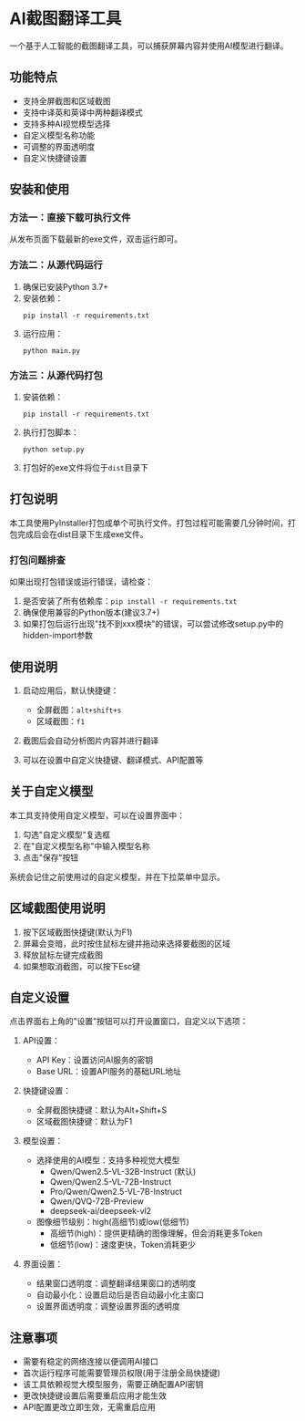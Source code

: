 # AI截图翻译工具

一个基于人工智能的截图翻译工具，可以捕获屏幕内容并使用AI模型进行翻译。

## 功能特点

- 支持全屏截图和区域截图
- 支持中译英和英译中两种翻译模式
- 支持多种AI视觉模型选择
- 自定义模型名称功能
- 可调整的界面透明度
- 自定义快捷键设置

## 安装和使用

### 方法一：直接下载可执行文件

从发布页面下载最新的exe文件，双击运行即可。

### 方法二：从源代码运行

1. 确保已安装Python 3.7+
2. 安装依赖：
   ```
   pip install -r requirements.txt
   ```
3. 运行应用：
   ```
   python main.py
   ```

### 方法三：从源代码打包

1. 安装依赖：
   ```
   pip install -r requirements.txt
   ```
2. 执行打包脚本：
   ```
   python setup.py
   ```
3. 打包好的exe文件将位于`dist`目录下

## 打包说明

本工具使用PyInstaller打包成单个可执行文件。打包过程可能需要几分钟时间，打包完成后会在dist目录下生成exe文件。

### 打包问题排查

如果出现打包错误或运行错误，请检查：

1. 是否安装了所有依赖库：`pip install -r requirements.txt`
2. 确保使用兼容的Python版本(建议3.7+)
3. 如果打包后运行出现"找不到xxx模块"的错误，可以尝试修改setup.py中的hidden-import参数

## 使用说明

1. 启动应用后，默认快捷键：
   - 全屏截图：`alt+shift+s`
   - 区域截图：`f1`

2. 截图后会自动分析图片内容并进行翻译
3. 可以在设置中自定义快捷键、翻译模式、API配置等

## 关于自定义模型

本工具支持使用自定义模型，可以在设置界面中：

1. 勾选"自定义模型"复选框
2. 在"自定义模型名称"中输入模型名称
3. 点击"保存"按钮

系统会记住之前使用过的自定义模型，并在下拉菜单中显示。

## 区域截图使用说明

1. 按下区域截图快捷键(默认为F1)
2. 屏幕会变暗，此时按住鼠标左键并拖动来选择要截图的区域
3. 释放鼠标左键完成截图
4. 如果想取消截图，可以按下Esc键

## 自定义设置

点击界面右上角的"设置"按钮可以打开设置窗口，自定义以下选项：

1. API设置：
   - API Key：设置访问AI服务的密钥
   - Base URL：设置API服务的基础URL地址

2. 快捷键设置：
   - 全屏截图快捷键：默认为Alt+Shift+S
   - 区域截图快捷键：默认为F1

3. 模型设置：
   - 选择使用的AI模型：支持多种视觉大模型
     - Qwen/Qwen2.5-VL-32B-Instruct (默认)
     - Qwen/Qwen2.5-VL-72B-Instruct
     - Pro/Qwen/Qwen2.5-VL-7B-Instruct
     - Qwen/QVQ-72B-Preview
     - deepseek-ai/deepseek-vl2
   - 图像细节级别：high(高细节)或low(低细节)
     - 高细节(high)：提供更精确的图像理解，但会消耗更多Token
     - 低细节(low)：速度更快，Token消耗更少

4. 界面设置：
   - 结果窗口透明度：调整翻译结果窗口的透明度
   - 自动最小化：设置启动后是否自动最小化主窗口
   - 设置界面透明度：调整设置界面的透明度

## 注意事项

- 需要有稳定的网络连接以便调用AI接口
- 首次运行程序可能需要管理员权限(用于注册全局快捷键)
- 该工具依赖视觉大模型服务，需要正确配置API密钥
- 更改快捷键设置后需要重启应用才能生效
- API配置更改立即生效，无需重启应用 